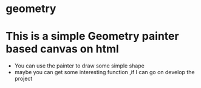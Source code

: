 # geometry
# This is a simple Geometry painter based canvas on html
- You can use the painter to draw some simple shape
- maybe you can get some interesting function ,if I can go on develop the project
